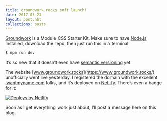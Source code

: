 ```yaml
---
title: groundwork.rocks soft launch!
date: 2017-03-23
layout: post.hbt
collections: posts
---
```


[Groundwork](https://github.com/growdigital/groundwork/) is a Module CSS Starter Kit. Make sure to have [Node.js](https://nodejs.org/en/) installed, download the repo, then just run this in a terminal:

```
$ npm run dev
```

It’s _so_ new that it doesn’t even have [semantic versioning]() yet.

The website [www.groundwork.rocks](https://www.groundwork.rocks/) unofficially went live yesterday. I registered the domain with the excellent [iwantmyname.com](https://iwantmyname.com/) folks, and it’s deployed on [Netlify](https://www.netlify.com). There’s even a badge for it:

[![Deploys by Netlify](https://www.netlify.com/img/global/badges/netlify-dark.svg)](https://www.netlify.com)

Soon as I get everything work just about, I’ll post a message here on this blog.
